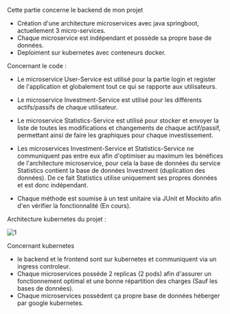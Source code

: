 Cette partie concerne le backend de mon projet

- Création d'une architecture microservices avec java springboot, actuellement 3 micro-services.
- Chaque microservice est indépendant et possède sa propre base de données.
- Deploiment sur kubernetes avec conteneurs docker.

Concernant le code :

- Le microservice User-Service est utilisé pour la partie login et register de l'application et globalement tout ce qui se rapporte aux utilisateurs.
- Le microservice Investment-Service est utilisé pour les différents actifs/passifs de chaque utilisateur.
- Le microservice Statistics-Service est utilisé pour stocker et envoyer la liste de toutes les modifications et changements de chaque actif/passif, permettant ainsi de faire les graphiques pour chaque investissement.

- Les microservices Investment-Service et Statistics-Service ne communiquent pas entre eux afin d'optimiser au maximum les bénéfices de l'architecture microservice, pour cela la base de données du service Statistics contient la base de données Investment (duplication des données). De ce fait Statistics utilise uniquement ses propres données et est donc indépendant.

- Chaque méthode est soumise à un test unitaire via JUnit et Mockito afin d'en vérifier la fonctionnalité (En cours).

Architecture kubernetes du projet :

![1](https://user-images.githubusercontent.com/107629615/181930367-55e41975-5169-4418-959c-7003aa5e58fa.PNG)

Concernant kubernetes

- le backend et le frontend sont sur kubernetes et communiquent via un ingress controleur.
- Chaque microservices posséde 2 replicas (2 pods) afin d'assurer un fonctionnement optimal et une bonne répartition des charges (Sauf les bases de données).
- Chaque microservices possédent ça propre base de données héberger par google kubernetes.



